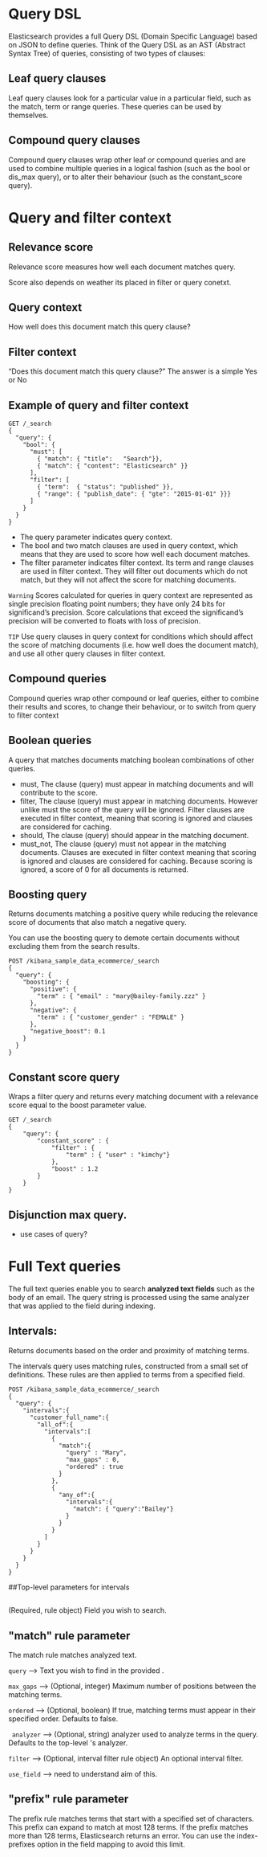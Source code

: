 # Query DSL

Elasticsearch provides a full Query DSL (Domain Specific Language) based on JSON to define queries. Think of the Query DSL as an AST (Abstract Syntax Tree) of queries, consisting of two types of clauses:

## Leaf query clauses
Leaf query clauses look for a particular value in a particular field, such as the match, term or range queries. These queries can be used by themselves.

## Compound query clauses
Compound query clauses wrap other leaf or compound queries and are used to combine multiple queries in a logical fashion (such as the bool or dis_max query), or to alter their behaviour (such as the constant_score query).



# Query and filter context

## Relevance score

Relevance score measures how well each document matches query.

Score also depends on weather its placed in filter or query conetxt.

## Query context

How well does this document match this query clause?

## Filter context

“Does this document match this query clause?” The answer is a simple Yes or No

## Example of query and filter context

```
GET /_search
{
  "query": { 
    "bool": { 
      "must": [
        { "match": { "title":   "Search"}},
        { "match": { "content": "Elasticsearch" }}
      ],
      "filter": [ 
        { "term":  { "status": "published" }},
        { "range": { "publish_date": { "gte": "2015-01-01" }}}
      ]
    }
  }
}
```

- The query parameter indicates query context.
- The bool and two match clauses are used in query context, which means that they are used to score how well each document matches.
- The filter parameter indicates filter context. Its term and range clauses are used in filter context. They will filter out documents which do not match, but they will not affect the score for matching documents.

```Warning``` 
Scores calculated for queries in query context are represented as single precision floating point numbers; they have only 24 bits for significand’s precision. Score calculations that exceed the significand’s precision will be converted to floats with loss of precision.

```TIP``` Use query clauses in query context for conditions which should affect the score of matching documents (i.e. how well does the document match), and use all other query clauses in filter context.

## Compound queries
Compound queries wrap other compound or leaf queries, either to combine their results and scores, to change their behaviour, or to switch from query to filter context


## Boolean queries
A query that matches documents matching boolean combinations of other queries.

- must, The clause (query) must appear in matching documents and will contribute to the score.
- filter, The clause (query) must appear in matching documents. However unlike must the score of the query will be ignored. Filter clauses are executed in filter context, meaning that scoring is ignored and clauses are considered for caching.
- should, The clause (query) should appear in the matching document.
- must_not, The clause (query) must not appear in the matching documents. Clauses are executed in filter context meaning that scoring is ignored and clauses are considered for caching. Because scoring is ignored, a score of 0 for all documents is returned.


## Boosting query

Returns documents matching a positive query while reducing the relevance score of documents that also match a negative query.

You can use the boosting query to demote certain documents without excluding them from the search results.

```
POST /kibana_sample_data_ecommerce/_search
{
  "query": {
    "boosting": {
      "positive": {
        "term" : { "email" : "mary@bailey-family.zzz" }
      },
      "negative": {
        "term" : { "customer_gender" : "FEMALE" }
      },
      "negative_boost": 0.1
    }
  }
}
```

## Constant score query

Wraps a filter query and returns every matching document with a relevance score equal to the boost parameter value.

```
GET /_search
{
    "query": {
        "constant_score" : {
            "filter" : {
                "term" : { "user" : "kimchy"}
            },
            "boost" : 1.2
        }
    }
}
```


## Disjunction max query.
- use cases of query?


# Full Text queries

The full text queries enable you to search **analyzed text fields** such as the body of an email. The query string is processed using the same analyzer that was applied to the field during indexing.

## Intervals:
Returns documents based on the order and proximity of matching terms.

The intervals query uses matching rules, constructed from a small set of definitions. These rules are then applied to terms from a specified field.

```
POST /kibana_sample_data_ecommerce/_search
{
  "query": {
    "intervals":{
      "customer_full_name":{
        "all_of":{
          "intervals":[
            {
              "match":{
                "query" : "Mary",
                "max_gaps" : 0,
                "ordered" : true
              }
            },
            {
              "any_of":{
                "intervals":{
                  "match": { "query":"Bailey"}
                }
              }
            }
          ] 
        }
      }
    }
  }  
}
```

##Top-level parameters for intervals

## <field> 
  (Required, rule object) Field you wish to search. 

## "match" rule parameter 
  The match rule matches analyzed text.

  ```query``` --> Text you wish to find in the provided <field>.

  ```max_gaps``` --> (Optional, integer) Maximum number of positions between the matching terms.

  ```ordered``` --> (Optional, boolean) If true, matching terms must appear in their specified order. Defaults to false.

  ``` analyzer``` --> (Optional, string) analyzer used to analyze terms in the query. Defaults to the top-level <field>'s analyzer. 

  ``` filter ``` --> (Optional, interval filter rule object) An optional interval filter.

  ``` use_field ``` --> need to understand aim of this.

## "prefix" rule parameter

The prefix rule matches terms that start with a specified set of characters. This prefix can expand to match at most 128 terms. If the prefix matches more than 128 terms, Elasticsearch returns an error. You can use the index-prefixes option in the field mapping to avoid this limit.























